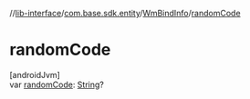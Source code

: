 //[lib-interface](../../../index.md)/[com.base.sdk.entity](../index.md)/[WmBindInfo](index.md)/[randomCode](random-code.md)

# randomCode

[androidJvm]\
var [randomCode](random-code.md): [String](https://kotlinlang.org/api/latest/jvm/stdlib/kotlin/-string/index.html)?
